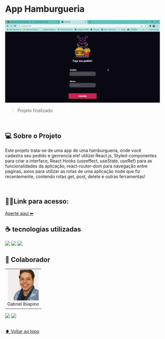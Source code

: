 # App Hamburgueria

<img src="./src/Assets/print.gif" alt="Gif do projeto">


> Projeto finalizado 
<br>

## 💻 Sobre o Projeto

Este projeto trata-se de uma app de uma hamburgueria, onde você cadastra seu pedido e genrencia ele! utilizei React.js, Styled-componentes para criar a interface, React Hooks (useeffect, useState, useRef) para as funcionalidades da aplicação, react-router-dom para navegação entre paginas, axios para utilizar as rotas de uma aplicação node que fiz recentemente, contendo rotas get, post, delete e outras ferramentas!

<br>

## 👨‍💻Link para acesso: 
<a href="">Aperte aqui ⬅ </a>

## ☕ tecnologias utilizadas


<img src="https://img.shields.io/badge/JavaScript-F7DF1E?style=for-the-badge&logo=javascript&logoColor=black">
<img src="https://img.shields.io/badge/React-20232A?style=for-the-badge&logo=react&logoColor=61DAFB">
<img src="https://img.shields.io/badge/Node.js-43853D?style=for-the-badge&logo=node.js&logoColor=white">

<br>

## 🤝 Colaborador

<table>
  <tr>
    <td align="center">
      <a href="#">
        <img src="./src/Assets/Eu.png" width="100px;" alt="Foto do Gabriel Silva no GitHub"/><br>
        <sub>
          <a >Gabriel Ibiapino</a>
        </sub>
      </a>
    </td>
  </tr>
</table>

<div>
 <a href="https://www.linkedin.com/in/gabriel-ibiapino-louren%C3%A7o-da-silva-749b78198/" target="_blank"><img src="https://img.shields.io/badge/-LinkedIn-%230077B5?style=for-the-badge&logo=linkedin&logoColor=white" target="_blank"></a> 
<a href = "mailto:lourencogabriel77@gmail.com"><img src="https://img.shields.io/badge/-Gmail-%23333?style=for-the-badge&logo=gmail&logoColor=white" target="_blank"></a>
</div>
<br>


[⬆ Voltar ao topo](#App-Hamburgueria)<br>
